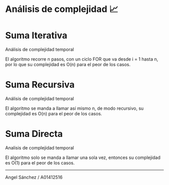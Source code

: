 # Análisis de complejidad 📈


# Suma Iterativa
Análisis de complejidad temporal

El algoritmo recorre n pasos, con un ciclo FOR que va desde i = 1 hasta n, por lo que su complejidad es O(n) para el peor de los casos.

# Suma Recursiva
Análisis de complejidad temporal

El algoritmo se manda a llamar así mismo n, de modo recursivo, su complejidad es O(n) para el peor de los casos.

# Suma Directa
Analisis de complejidad temporal

El algoritmo solo se manda a llamar una sola vez, entonces su complejidad es O(1) para el peor de los casos.

---
Angel Sánchez / A01412516
